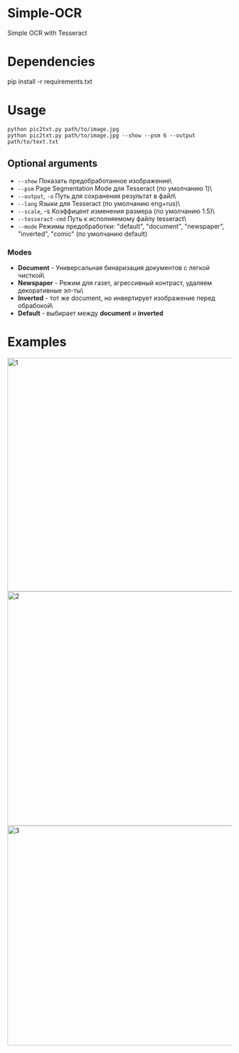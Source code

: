 # Simple-OCR
Simple OCR with Tesseract

# Dependencies
pip install -r requirements.txt

# Usage
`python pic2txt.py path/to/image.jpg`\
`python pic2txt.py path/to/image.jpg --show --psm 6 --output path/to/text.txt`

## Optional arguments

- `--show` Показать предобработанное изображение\
- `--psm` Page Segmentation Mode для Tesseract (по умолчанию 1)\
- `--output`, `-o` Путь для сохранения результат в файл\
- `--lang` Языки для Tesseract (по умолчанию eng+rus)\
- `--scale`, -s Коэффицент изменения размера (по умолчанию 1.5)\
- `--tesseract-cmd` Путь к исполняемому файлу tesseract\
- `--mode` Режимы предобработки: "default", "document", "newspaper", "inverted", "comic" (по умолчанию default)


### Modes
- **Document** - Универсальная бинаризация документов с легкой чисткой\
- **Newspaper** - Режим для газет, агрессивный контраст, удаляем декоративные эл-ты\
- **Inverted** - тот же document, но инвертирует изображение перед обрабокой\
- **Default** - выбирает между **document** и **inverted**

# Examples
<img width="1524" height="524" alt="1" src="https://github.com/user-attachments/assets/22f26da1-9471-4a5b-9a2f-74ddc62a9d6f" />

<img width="1106" height="526" alt="2" src="https://github.com/user-attachments/assets/7ab935a5-17c2-497d-9e0e-9d84effdde8f" />

<img width="1188" height="493" alt="3" src="https://github.com/user-attachments/assets/9df4d662-1b94-43d7-bea3-6ced3151c442" />



